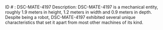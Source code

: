 ID # : DSC-MATE-4197
Description: DSC-MATE-4197 is a mechanical entity, roughly 1.9 meters in height, 1.2 meters in width and 0.9 meters in depth. Despite being a robot, DSC-MATE-4197 exhibited several unique characteristics that set it apart from most other machines of its kind.